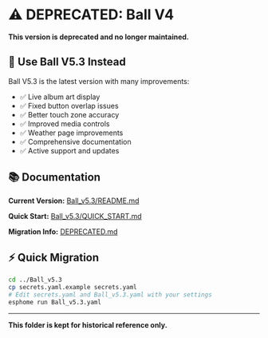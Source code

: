 # ⚠️ DEPRECATED: Ball V4

**This version is deprecated and no longer maintained.**

## 🎯 Use Ball V5.3 Instead

Ball V5.3 is the latest version with many improvements:

- ✅ Live album art display
- ✅ Fixed button overlap issues
- ✅ Better touch zone accuracy
- ✅ Improved media controls
- ✅ Weather page improvements
- ✅ Comprehensive documentation
- ✅ Active support and updates

## 📚 Documentation

**Current Version:** [Ball_v5.3/README.md](../Ball_v5.3/README.md)

**Quick Start:** [Ball_v5.3/QUICK_START.md](../Ball_v5.3/QUICK_START.md)

**Migration Info:** [DEPRECATED.md](../DEPRECATED.md)

## ⚡ Quick Migration

```bash
cd ../Ball_v5.3
cp secrets.yaml.example secrets.yaml
# Edit secrets.yaml and Ball_v5.3.yaml with your settings
esphome run Ball_v5.3.yaml
```

---

**This folder is kept for historical reference only.**
